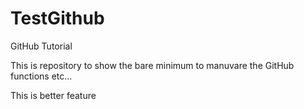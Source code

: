 # TestGithub

GitHub Tutorial

This is repository to show the bare minimum to manuvare the GitHub functions etc...

This is better feature
